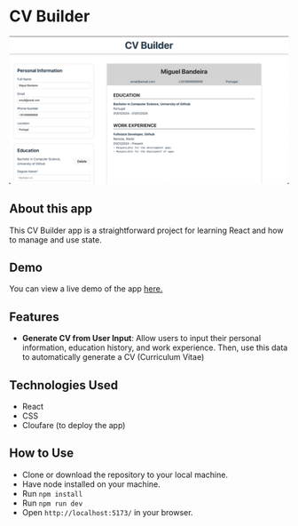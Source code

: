 # CV Builder

[![CV Builder screenshot](images/screenshot.png)](https://cv-builder-react.pages.dev/)

## About this app

This CV Builder app is a straightforward project for learning React and how to manage and use state.

## Demo

You can view a live demo of the app [here.](https://cv-builder-react.pages.dev/)

## Features

- **Generate CV from User Input**: Allow users to input their personal information, education history, and work experience. Then, use this data to automatically generate a CV (Curriculum Vitae)

## Technologies Used

- React
- CSS
- Cloufare (to deploy the app)

## How to Use

- Clone or download the repository to your local machine.
- Have node installed on your machine.
- Run ```npm install```
- Run ```npm run dev```
- Open ```http://localhost:5173/``` in your browser.
